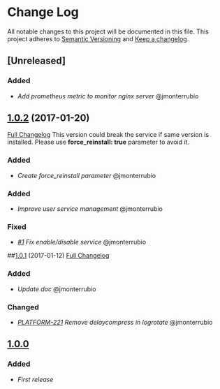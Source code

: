 ﻿# Change Log
All notable changes to this project will be documented in this file.
This project adheres to [Semantic Versioning](http://semver.org/) and [Keep a changelog](https://github.com/olivierlacan/keep-a-changelog).

## [Unreleased]
### Added
- *Add prometheus metric to monitor nginx server* @jmonterrubio

## [1.0.2](https://github.com/idealista-tech/nginx-role/tree/1.0.2) (2017-01-20)
[Full Changelog](https://github.com/idealista-tech/nginx-role/compare/1.0.1...1.0.2)
This version could break the service if same version is installed. Please use **force_reinstall: true** parameter to avoid it.

### Added
- *Create force_reinstall parameter* @jmonterrubio
### Added
- *Improve user service management* @jmonterrubio
### Fixed
- *[#1](https://github.com/idealista-tech/nginx-role/issues/1) Fix enable/disable service* @jmonterrubio

##[1.0.1](https://github.com/idealista-tech/nginx-role/tree/1.0.1) (2017-01-12)
[Full Changelog](https://github.com/idealista-tech/nginx-role/compare/1.0.0...1.0.1)
### Added
- *Update doc* @jmonterrubio

### Changed
- *[PLATFORM-221](http://jira.sys.idealista/browse/PLATFORM-221) Remove delaycompress in logrotate* @jmonterrubio

## [1.0.0](https://github.com/idealista-tech/nginx-role/tree/1.0.0)
### Added
- *First release*
